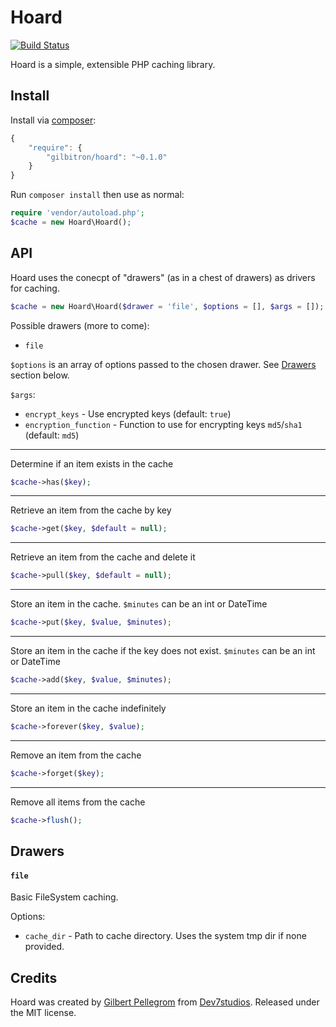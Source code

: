 # Hoard
[![Build Status](https://travis-ci.org/gilbitron/Hoard.svg?branch=master)](https://travis-ci.org/gilbitron/Hoard)

Hoard is a simple, extensible PHP caching library.

## Install

Install via [composer](https://getcomposer.org):

```javascript
{
    "require": {
        "gilbitron/hoard": "~0.1.0"
    }
}
```

Run `composer install` then use as normal:

```php
require 'vendor/autoload.php';
$cache = new Hoard\Hoard();
```

## API

Hoard uses the conecpt of "drawers" (as in a chest of drawers) as drivers for caching.

```php
$cache = new Hoard\Hoard($drawer = 'file', $options = [], $args = []);
```

Possible drawers (more to come):

* `file`

`$options` is an array of options passed to the chosen drawer. See [Drawers](#drawers) section below.

`$args`:
* `encrypt_keys` - Use encrypted keys (default: `true`)
* `encryption_function` - Function to use for encrypting keys `md5`/`sha1` (default: `md5`)

---

Determine if an item exists in the cache
```php
$cache->has($key);
```
---

Retrieve an item from the cache by key
```php
$cache->get($key, $default = null);
```
---

Retrieve an item from the cache and delete it
```php
$cache->pull($key, $default = null);
```
---

Store an item in the cache. `$minutes` can be an int or DateTime
```php
$cache->put($key, $value, $minutes);
```
---

Store an item in the cache if the key does not exist. `$minutes` can be an int or DateTime
```php
$cache->add($key, $value, $minutes);
```
---

Store an item in the cache indefinitely
```php
$cache->forever($key, $value);
```
---

Remove an item from the cache
```php
$cache->forget($key);
```
---

Remove all items from the cache
```php
$cache->flush();
```

## Drawers

#### `file`
Basic FileSystem caching. 

Options:

* `cache_dir` - Path to cache directory. Uses the system tmp dir if none provided.

## Credits

Hoard was created by [Gilbert Pellegrom](http://gilbert.pellegrom.me) from [Dev7studios](http://dev7studios.com). Released under the MIT license.
